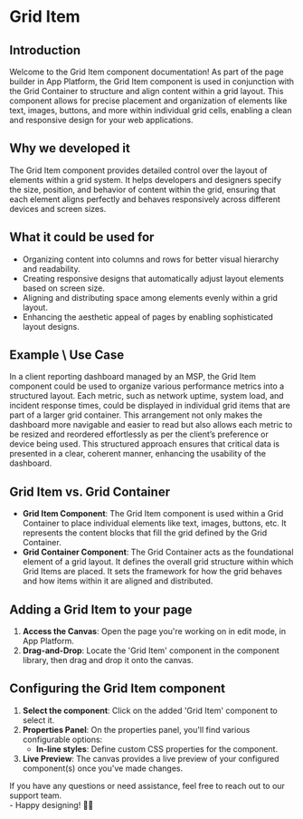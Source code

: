 # Grid Item

## Introduction

Welcome to the Grid Item component documentation! As part of the page builder in App Platform, the Grid Item component is used in conjunction with the Grid Container to structure and align content within a grid layout. This component allows for precise placement and organization of elements like text, images, buttons, and more within individual grid cells, enabling a clean and responsive design for your web applications.

## Why we developed it

The Grid Item component provides detailed control over the layout of elements within a grid system. It helps developers and designers specify the size, position, and behavior of content within the grid, ensuring that each element aligns perfectly and behaves responsively across different devices and screen sizes.&#x20;

## What it could be used for

* Organizing content into columns and rows for better visual hierarchy and readability.
* Creating responsive designs that automatically adjust layout elements based on screen size.
* Aligning and distributing space among elements evenly within a grid layout.
* Enhancing the aesthetic appeal of pages by enabling sophisticated layout designs.

## **Example \ Use Case**

In a client reporting dashboard managed by an MSP, the Grid Item component could be used to organize various performance metrics into a structured layout. Each metric, such as network uptime, system load, and incident response times, could be displayed in individual grid items that are part of a larger grid container. This arrangement not only makes the dashboard more navigable and easier to read but also allows each metric to be resized and reordered effortlessly as per the client’s preference or device being used. This structured approach ensures that critical data is presented in a clear, coherent manner, enhancing the usability of the dashboard.

## Grid Item vs. Grid Container

* **Grid Item Component**: The Grid Item component is used within a Grid Container to place individual elements like text, images, buttons, etc. It represents the content blocks that fill the grid defined by the Grid Container.
* **Grid Container Component**: The Grid Container acts as the foundational element of a grid layout. It defines the overall grid structure within which Grid Items are placed. It sets the framework for how the grid behaves and how items within it are aligned and distributed.

## Adding a Grid Item to your page

1. **Access the Canvas**: Open the page you're working on in edit mode, in App Platform.
2. **Drag-and-Drop**: Locate the 'Grid Item' component in the component library, then drag and drop it onto the canvas.

## Configuring the Grid Item component

1. **Select the component**: Click on the added 'Grid Item' component to select it.
2. **Properties Panel**: On the properties panel, you'll find various configurable options:
   * **In-line styles**: Define custom CSS properties for the component.&#x20;
3. **Live Preview**: The canvas provides a live preview of your configured component(s) once you've made changes.



If you have any questions or need assistance, feel free to reach out to our support team.\
&#x20;\- Happy designing! 🎨🚀
